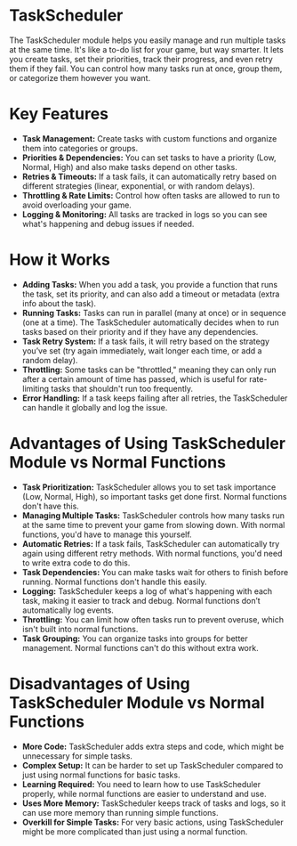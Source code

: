 # TaskScheduler

The TaskScheduler module helps you easily manage and run multiple tasks at the same time. It's like a to-do list for your game, but way smarter. It lets you create tasks, set their priorities, track their progress, and even retry them if they fail. You can control how many tasks run at once, group them, or categorize them however you want.

# Key Features

- **Task Management:** Create tasks with custom functions and organize them into categories or groups.
- **Priorities & Dependencies:** You can set tasks to have a priority (Low, Normal, High) and also make tasks depend on other tasks.
- **Retries & Timeouts:** If a task fails, it can automatically retry based on different strategies (linear, exponential, or with random delays).
- **Throttling & Rate Limits:** Control how often tasks are allowed to run to avoid overloading your game.
- **Logging & Monitoring:** All tasks are tracked in logs so you can see what's happening and debug issues if needed.

# How it Works

- **Adding Tasks:** When you add a task, you provide a function that runs the task, set its priority, and can also add a timeout or metadata (extra info about the task).
- **Running Tasks:** Tasks can run in parallel (many at once) or in sequence (one at a time). The TaskScheduler automatically decides when to run tasks based on their priority and if they have any dependencies.
- **Task Retry System:** If a task fails, it will retry based on the strategy you’ve set (try again immediately, wait longer each time, or add a random delay).
- **Throttling:** Some tasks can be "throttled," meaning they can only run after a certain amount of time has passed, which is useful for rate-limiting tasks that shouldn't run too frequently.
- **Error Handling:** If a task keeps failing after all retries, the TaskScheduler can handle it globally and log the issue.

# Advantages of Using TaskScheduler Module vs Normal Functions

- **Task Prioritization:** TaskScheduler allows you to set task importance (Low, Normal, High), so important tasks get done first. Normal functions don't have this.
- **Managing Multiple Tasks:** TaskScheduler controls how many tasks run at the same time to prevent your game from slowing down. With normal functions, you'd have to manage this yourself.
- **Automatic Retries:** If a task fails, TaskScheduler can automatically try again using different retry methods. With normal functions, you'd need to write extra code to do this.
- **Task Dependencies:** You can make tasks wait for others to finish before running. Normal functions don't handle this easily.
- **Logging:** TaskScheduler keeps a log of what's happening with each task, making it easier to track and debug. Normal functions don’t automatically log events.
- **Throttling:** You can limit how often tasks run to prevent overuse, which isn't built into normal functions.
- **Task Grouping:** You can organize tasks into groups for better management. Normal functions can't do this without extra work.
  
# Disadvantages of Using TaskScheduler Module vs Normal Functions

- **More Code:** TaskScheduler adds extra steps and code, which might be unnecessary for simple tasks.
- **Complex Setup:** It can be harder to set up TaskScheduler compared to just using normal functions for basic tasks.
- **Learning Required:** You need to learn how to use TaskScheduler properly, while normal functions are easier to understand and use.
- **Uses More Memory:** TaskScheduler keeps track of tasks and logs, so it can use more memory than running simple functions.
- **Overkill for Simple Tasks:** For very basic actions, using TaskScheduler might be more complicated than just using a normal function.

